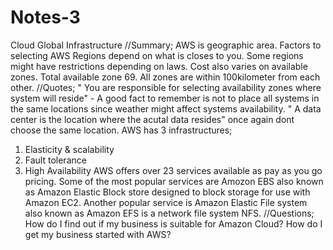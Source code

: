 # Notes-3
Cloud Global Infrastructure 
//Summary;
AWS is geographic area.
Factors to selecting AWS Regions depend on what is closes to you. Some regions might have restrictions depending on laws. 
Cost also varies on available zones. Total available zone 69. All zones are within 100kilometer from each other.
//Quotes;
" You are responsible for selecting availability zones where system will reside" - A good fact to remember is not to place all systems in the same locations since weather might affect systems availability. 
" A data center is the location where the acutal data resides" once again dont choose the same location. 
AWS has 3 infrastructures;
1. Elasticity & scalability
2. Fault tolerance
3. High Availability
AWS offers over 23 services available as pay as you go pricing. 
Some of the most popular services are Amozon EBS also known as Amazon Elastic Block store designed to block storage for use with Amazon EC2.
Another popular service is Amazon Elastic File system also known as Amazon EFS is a network file system NFS. 
//Questions;
How do I find out if my business is suitable for Amazon Cloud? 
How do I get my business started with AWS? 
